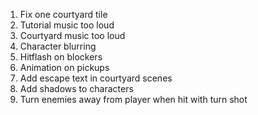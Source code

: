 <!-- REMAINING ISSUES -->

1. Fix one courtyard tile
2. Tutorial music too loud
3. Courtyard music too loud
4. Character blurring
5. Hitflash on blockers
6. Animation on pickups
7. Add escape text in courtyard scenes
8. Add shadows to characters
9.  Turn enemies away from player when hit with turn shot

